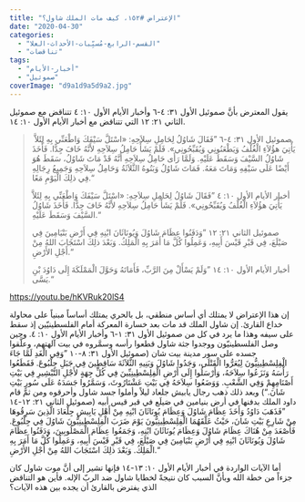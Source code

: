 ```yaml
---
title: "الإعتراض #١٥٢، كيف مات الملك شاول؟"
date: "2020-04-30"
categories: 
  - "القسم-الرابع-مُسبِّبات-الأحداث-العلا"
  - "تناقضات"
tags: 
  - "أخبار-الأيام"
  - "صموئيل"
coverImage: "d9a1d9a5d9a2.jpg"
---
```


يقول المعترض بأنَّ صموئيل الأول ٣١: ٤-٦ وأخبار الأيام الأول ١٠: ٤ تتناقض مع صموئيل الثاني ٢١: ١٢ التي تتناقض مع أخبار الأيام الأول ١٠: ١٤.

>  صموئيل الأول ٣١: ٤-٦ ”فَقَالَ شَاوُلُ لِحَامِلِ سِلاَحِهِ: «اسْتَلَّ سَيْفَكَ وَاطْعَنِّي بِهِ لِئَلاَّ يَأْتِيَ هؤُلاَءِ الْغُلْفُ وَيَطْعَنُونِي وَيُقَبِّحُونِي». فَلَمْ يَشَأْ حَامِلُ سِلاَحِهِ لأَنَّهُ خَافَ جِدًّا. فَأَخَذَ شَاوُلُ السَّيْفَ وَسَقَطَ عَلَيْهِ. وَلَمَّا رَأَى حَامِلُ سِلاَحِهِ أَنَّهُ قَدْ مَاتَ شَاوُلُ، سَقَطَ هُوَ أَيْضًا عَلَى سَيْفِهِ وَمَاتَ مَعَهُ. فَمَاتَ شَاوُلُ وَبَنُوهُ الثَّلاَثَةُ وَحَامِلُ سِلاَحِهِ وَجَمِيعُ رِجَالِهِ فِي ذلِكَ الْيَوْمِ مَعًا.“
> 
> أخبار الأيام الأول ١٠: ٤ ”فَقَالَ شَاوُلُ لِحَامِلِ سِلاَحِهِ: «اسْتَلَّ سَيْفَكَ وَاطْعَنِّي بِهِ لِئَلاَّ يَأْتِيَ هؤُلاَءِ الْغُلْفُ وَيُقَبِّحُونِي». فَلَمْ يَشَأْ حَامِلُ سِلاَحِهِ لأَنَّهُ خَافَ جِدًّا. فَأَخَذَ شَاوُلُ السَّيْفَ وَسَقَطَ عَلَيْهِ.“
> 
> صموئيل الثاني ٢١: ١٢ ”وَدَفَنُوا عِظَامَ شَاوُلَ وَيُونَاثَانَ ابْنِهِ فِي أَرْضِ بَنْيَامِينَ فِي صَيْلَعَ، فِي قَبْرِ قَيْسَ أَبِيهِ، وَعَمِلُوا كُلَّ مَا أَمَرَ بِهِ الْمَلِكُ. وَبَعْدَ ذلِكَ اسْتَجَابَ اللهُ مِنْ أَجْلِ الأَرْضِ.“
> 
> أخبار الأيام الأول ١٠: ١٤ ”وَلَمْ يَسْأَلْ مِنَ الرَّبِّ، فَأَمَاتَهُ وَحَوَّلَ الْمَمْلَكَةَ إِلَى دَاوُدَ بْنِ يَسَّى.“

https://youtu.be/hKVRuk20lS4

إن هذا الإعتراض لا يمتلك أي أساس منطقي، بل بالحري يمتلك أساساً مبنياً على محاولة خداع القارئ. إن شاول الملك قد مات بعد خسارة المعركة أمام الفلسطينيّين إذ سقط على سيفه وهذا ما يرد في كل من صموئيل الأول ٣١: ١-٦ وأخبار الأيام الأول ١٠: ٤. وحين وصل الفلسطينيّون ووجدوا جثة شاول قطعوا رأسه وسمَّروه في بيت آلهتهم، وعلَّقوا جسده على سور مدينة بيت شان (صموئيل الأول ٣١: ٨-١٠ ”وَفِي الْغَدِ لَمَّا جَاءَ الْفِلِسْطِينِيُّونَ لِيُعَرُّوا الْقَتْلَى، وَجَدُوا شَاوُلَ وَبَنِيهِ الثَّلاَثَةَ سَاقِطِينَ فِي جَبَلِ جِلْبُوعَ. فَقَطَعُوا رَأْسَهُ وَنَزَعُوا سِلاَحَهُ، وَأَرْسَلُوا إِلَى أَرْضِ الْفِلِسْطِينِيِّينَ فِي كُلِّ جِهَةٍ لأَجْلِ التَّبْشِيرِ فِي بَيْتِ أَصْنَامِهِمْ وَفِي الشَّعْبِ. وَوَضَعُوا سِلاَحَهُ فِي بَيْتِ عَشْتَارُوثَ، وَسَمَّرُوا جَسَدَهُ عَلَى سُورِ بَيْتِ شَانَ.“) وبعد ذلك ذهب رجال يابيش جلعاد ليلاً وأملوا جسد شاول وأحرقوه ومن ثمَّ قام داود الملك بدفنها في أرض بنيامين في صَيلَع في قبر قيس أبيه (صموئيل الثاني ٢١: ١٢-١٤ ”فَذَهَبَ دَاوُدُ وَأَخَذَ عِظَامَ شَاوُلَ وَعِظَامَ يُونَاثَانَ ابْنِهِ مِنْ أَهْلِ يَابِيشِ جِلْعَادَ الَّذِينَ سَرِقُوهَا مِنْ شَارِعِ بَيْتِ شَانَ، حَيْثُ عَلَّقَهُمَا الْفِلِسْطِينِيُّونَ يَوْمَ ضَرَبَ الْفِلِسْطِينِيُّونَ شَاوُلَ فِي جِلْبُوعَ. فَأَصْعَدَ مِنْ هُنَاكَ عِظَامَ شَاوُلَ وَعِظَامَ يُونَاثَانَ ابْنِهِ، وَجَمَعُوا عِظَامَ الْمَصْلُوبِينَ، وَدَفَنُوا عِظَامَ شَاوُلَ وَيُونَاثَانَ ابْنِهِ فِي أَرْضِ بَنْيَامِينَ فِي صَيْلَعَ، فِي قَبْرِ قَيْسَ أَبِيهِ، وَعَمِلُوا كُلَّ مَا أَمَرَ بِهِ الْمَلِكُ. وَبَعْدَ ذلِكَ اسْتَجَابَ اللهُ مِنْ أَجْلِ الأَرْضِ.“

أما الآيات الواردة في أخبار الأيام الأول ١٠: ١٣-١٤ فإنها تشير إلى أنَّ موت شاول كان جزءاً من خطة الله وبأنَّ السبب كان نتيجةً لخطايا شاول ضد الربّ الإله. فأين هو التناقض الذي يفترض بالقارئ أن يجده بين هذه الآيات؟
